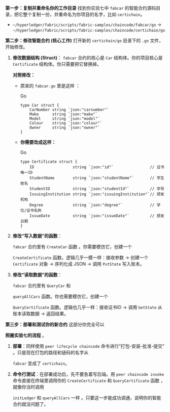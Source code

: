 **第一步：复制并重命名你的工作目录** 找到你实验七中 `fabcar` 的智能合约源码目录，把它整个复制一份，并重命名为你项目的名字，比如 `certichain`。

- `~/hyperledger/fabric/scripts/fabric-samples/chaincode/fabcar/go` -> `~/hyperledger/fabric/scripts/fabric-samples/chaincode/certichain/go`
    

**第二步：修改智能合约 (核心工作)** 打开新的 `certichain/go` 目录下的 `.go` 文件，开始修改。

1. **修改数据结构 (Struct)**： `fabcar` 合约的核心是 `Car` 结构体。你的项目核心是 `Certificate` 结构体。你只需要把它替换掉。
    
    **对照修改：**
    
    - 原来的 `fabcar.go` 里是这样 ：
        
        Go
        
        ```
        type Car struct {
            CarNumber string `json:"carnumber"`
            Make      string `json:"make"`
            Model     string `json:"model"`
            Colour    string `json:"colour"`
            Owner     string `json:"owner"`
        }
        ```
        
    - **你需要改成这样：**
        
        Go
        
        ```
        type Certificate struct {
            ID                 string `json:"id"`                // 证书唯一ID
            StudentName        string `json:"studentName"`       // 学生姓名
            StudentID          string `json:"studentId"`         // 学号
            IssuingInstitution string `json:"issuingInstitution"`// 颁发机构
            Degree             string `json:"degree"`            // 学位/证书名称
            IssueDate          string `json:"issueDate"`         // 颁发日期
        }
        ```
        
2. **修改“写入数据”的函数**：
    
    `fabcar` 合约里有 `CreateCar` 函数 。你需要模仿它，创建一个
    
    `CreateCertificate` 函数。逻辑几乎一模一样：接收参数 -> 创建一个 `Certificate` 对象 -> 序列化成 JSON -> 调用 `PutState` 写入账本。
    
3. **修改“读取数据”的函数**：
    
    `fabcar` 合约里有 `QueryCar` 和
    
    `queryAllCars` 函数。你也需要模仿它，创建一个
    
    `QueryCertificate` 函数。逻辑也几乎一样：接收证书ID -> 调用 `GetState` 从账本读取数据 -> 返回结果。
    

**第三步：部署和测试你的新合约** 这部分你完全可以

**照搬实验七的流程** 。

1. **部署**：同样使用 `peer lifecycle chaincode` 命令进行“打包-安装-批准-提交” 。只是现在打包的路径和链码的名字从
    
    `fabcar` 变成了 `certichain`。
    
2. **命令行测试**：在部署成功后，先不要急着写后端。用 `peer chaincode invoke` 命令直接在终端里调用你的 `CreateCertificate` 和 `QueryCertificate` 函数 ，就像你当时调用
    
    `initLedger` 和 `queryAllCars` 一样 。只要这一步能成功调通，说明你的智能合约就没问题了。